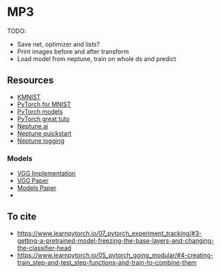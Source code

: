 # MP3

TODO:

- Save net, optimizer and lists?
- Print images before and after transform
- Load model from neptune, train on whole ds and predict


## Resources
- [KMNIST](https://github.com/rois-codh/kmnist)
- [PyTorch for MNIST](https://nextjournal.com/gkoehler/pytorch-mnist)
- [PyTorch models](https://pytorch.org/vision/stable/models.html)
- [PyTorch great tuto](https://www.learnpytorch.io/07_pytorch_experiment_tracking/#3-getting-a-pretrained-model-freezing-the-base-layers-and-changing-the-classifier-head)
- [Neptune.ai](https://neptune.ai/blog/how-to-keep-track-of-experiments-in-pytorch-using-neptune)
- [Neptune quickstart](https://docs.neptune.ai/usage/quickstart/#)
- [Neptune logging](https://docs.neptune.ai/logging/what_you_can_log/)


### Models
- [VGG Implementation](https://pytorch.org/vision/stable/_modules/torchvision/models/vgg.html#vgg16_bn)
- [VGG Paper](https://arxiv.org/pdf/1409.1556.pdf)
- [Models Paper](file:///C:/Users/charl/Downloads/SLRProp_A_Back-Propagation_Variant_of_Sparse_Low_R.pdf)
- 


## To cite
- https://www.learnpytorch.io/07_pytorch_experiment_tracking/#3-getting-a-pretrained-model-freezing-the-base-layers-and-changing-the-classifier-head
- https://www.learnpytorch.io/05_pytorch_going_modular/#4-creating-train_step-and-test_step-functions-and-train-to-combine-them